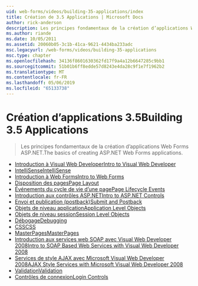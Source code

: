 ```yaml
---
uid: web-forms/videos/building-35-applications/index
title: Création de 3.5 Applications | Microsoft Docs
author: rick-anderson
description: Les principes fondamentaux de la création d’applications Web Forms ASP.NET.
ms.author: riande
ms.date: 10/05/2011
ms.assetid: 20060b05-3c1b-41ca-9621-4434ba233adc
msc.legacyurl: /web-forms/videos/building-35-applications
msc.type: chapter
ms.openlocfilehash: 34136f8601630362fd17f9a4a12b6647285c9bb1
ms.sourcegitcommit: 51b01b6ff8edde57d8243e4da28c9f1e7f1962b2
ms.translationtype: MT
ms.contentlocale: fr-FR
ms.lasthandoff: 05/06/2019
ms.locfileid: "65133738"
---
```

# <a name="building-35-applications"></a><span data-ttu-id="64f6b-103">Création d’applications 3.5</span><span class="sxs-lookup"><span data-stu-id="64f6b-103">Building 3.5 Applications</span></span>

> <span data-ttu-id="64f6b-104">Les principes fondamentaux de la création d’applications Web Forms ASP.NET.</span><span class="sxs-lookup"><span data-stu-id="64f6b-104">The basics of creating ASP.NET Web Forms applications.</span></span>

- [<span data-ttu-id="64f6b-105">Introduction à Visual Web Developer</span><span class="sxs-lookup"><span data-stu-id="64f6b-105">Intro to Visual Web Developer</span></span>](intro-to-visual-web-developer.md)
- [<span data-ttu-id="64f6b-106">IntelliSense</span><span class="sxs-lookup"><span data-stu-id="64f6b-106">IntelliSense</span></span>](intellisense.md)
- [<span data-ttu-id="64f6b-107">Introduction à Web Forms</span><span class="sxs-lookup"><span data-stu-id="64f6b-107">Intro to Web Forms</span></span>](intro-to-web-forms.md)
- [<span data-ttu-id="64f6b-108">Disposition des pages</span><span class="sxs-lookup"><span data-stu-id="64f6b-108">Page Layout</span></span>](page-layout.md)
- [<span data-ttu-id="64f6b-109">Événements du cycle de vie d’une page</span><span class="sxs-lookup"><span data-stu-id="64f6b-109">Page Lifecycle Events</span></span>](page-lifecycle-events.md)
- [<span data-ttu-id="64f6b-110">Introduction aux contrôles ASP.NET</span><span class="sxs-lookup"><span data-stu-id="64f6b-110">Intro to ASP.NET Controls</span></span>](intro-to-aspnet-controls.md)
- [<span data-ttu-id="64f6b-111">Envoi et publication (postback)</span><span class="sxs-lookup"><span data-stu-id="64f6b-111">Submit and Postback</span></span>](submit-and-postback.md)
- [<span data-ttu-id="64f6b-112">Objets de niveau application</span><span class="sxs-lookup"><span data-stu-id="64f6b-112">Application Level Objects</span></span>](application-level-objects.md)
- [<span data-ttu-id="64f6b-113">Objets de niveau session</span><span class="sxs-lookup"><span data-stu-id="64f6b-113">Session Level Objects</span></span>](session-level-objects.md)
- [<span data-ttu-id="64f6b-114">Débogage</span><span class="sxs-lookup"><span data-stu-id="64f6b-114">Debugging</span></span>](debugging.md)
- [<span data-ttu-id="64f6b-115">CSS</span><span class="sxs-lookup"><span data-stu-id="64f6b-115">CSS</span></span>](css.md)
- [<span data-ttu-id="64f6b-116">MasterPages</span><span class="sxs-lookup"><span data-stu-id="64f6b-116">MasterPages</span></span>](masterpages.md)
- [<span data-ttu-id="64f6b-117">Introduction aux services web SOAP avec Visual Web Developer 2008</span><span class="sxs-lookup"><span data-stu-id="64f6b-117">Intro to SOAP Based Web Services with Visual Web Developer 2008</span></span>](an-introduction-to-soap-based-web-services-with-visual-web-developer-2008.md)
- [<span data-ttu-id="64f6b-118">Services de style AJAX avec Microsoft Visual Web Developer 2008</span><span class="sxs-lookup"><span data-stu-id="64f6b-118">AJAX Style Services with Microsoft Visual Web Developer 2008</span></span>](ajax-style-services-with-microsoft-visual-web-developer-2008.md)
- [<span data-ttu-id="64f6b-119">Validation</span><span class="sxs-lookup"><span data-stu-id="64f6b-119">Validation</span></span>](validation.md)
- [<span data-ttu-id="64f6b-120">Contrôles de connexion</span><span class="sxs-lookup"><span data-stu-id="64f6b-120">Login Controls</span></span>](login-controls.md)
